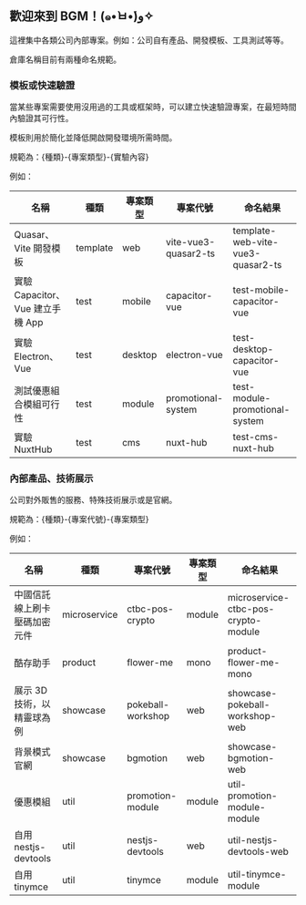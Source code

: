 ## 歡迎來到 BGM！(๑•̀ㅂ•́)و✧

這裡集中各類公司內部專案。例如：公司自有產品、開發模板、工具測試等等。

倉庫名稱目前有兩種命名規範。

### 模板或快速驗證

當某些專案需要使用沒用過的工具或框架時，可以建立快速驗證專案，在最短時間內驗證其可行性。

模板則用於簡化並降低開啟開發環境所需時間。

規範為：{種類}-{專案類型}-{實驗內容}

例如：

| 名稱 | 種類 | 專案類型 | 專案代號 | 命名結果 |
|-|-|-|-|-|
| Quasar、Vite 開發模板 | template | web | vite-vue3-quasar2-ts | template-web-vite-vue3-quasar2-ts |
| 實驗 Capacitor、Vue 建立手機 App | test | mobile | capacitor-vue | test-mobile-capacitor-vue |
| 實驗 Electron、Vue | test | desktop | electron-vue | test-desktop-capacitor-vue |
| 測試優惠組合模組可行性 | test | module | promotional-system | test-module-promotional-system |
| 實驗 NuxtHub | test | cms | nuxt-hub | test-cms-nuxt-hub |

### 內部產品、技術展示

公司對外販售的服務、特殊技術展示或是官網。

規範為：{種類}-{專案代號}-{專案類型}

例如：

| 名稱 | 種類 | 專案代號 | 專案類型 | 命名結果 |
|-|-|-|-|-|
| 中國信託線上刷卡壓碼加密元件 | microservice | ctbc-pos-crypto | module | microservice-ctbc-pos-crypto-module |
| 酷存助手 | product | flower-me | mono | product-flower-me-mono |
| 展示 3D 技術，以精靈球為例 | showcase  | pokeball-workshop | web | showcase-pokeball-workshop-web |
| 背景模式官網 | showcase  | bgmotion | web | showcase-bgmotion-web |
| 優惠模組 | util | promotion-module | module | util-promotion-module-module |
| 自用 nestjs-devtools | util  | nestjs-devtools | web | util-nestjs-devtools-web |
| 自用 tinymce | util  | tinymce | module | util-tinymce-module |
